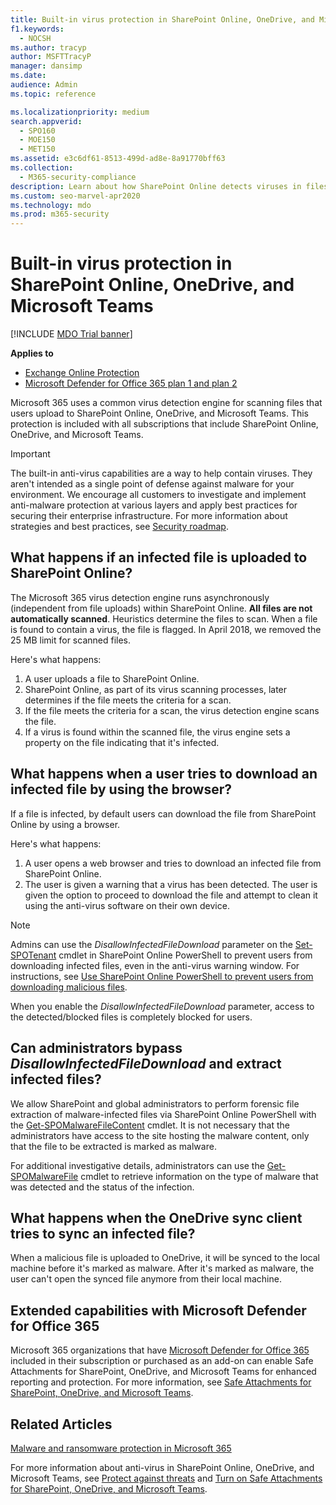 ```yaml
---
title: Built-in virus protection in SharePoint Online, OneDrive, and Microsoft Teams
f1.keywords: 
  - NOCSH
ms.author: tracyp
author: MSFTTracyP
manager: dansimp
ms.date: 
audience: Admin
ms.topic: reference

ms.localizationpriority: medium
search.appverid: 
  - SPO160
  - MOE150
  - MET150
ms.assetid: e3c6df61-8513-499d-ad8e-8a91770bff63
ms.collection: 
  - M365-security-compliance
description: Learn about how SharePoint Online detects viruses in files that users upload and prevents users from downloading or syncing the files.
ms.custom: seo-marvel-apr2020
ms.technology: mdo
ms.prod: m365-security
---
```


# Built-in virus protection in SharePoint Online, OneDrive, and Microsoft Teams

[!INCLUDE [MDO Trial banner](../includes/mdo-trial-banner.md)]

**Applies to**
- [Exchange Online Protection](exchange-online-protection-overview.md)
- [Microsoft Defender for Office 365 plan 1 and plan 2](defender-for-office-365.md)

Microsoft 365 uses a common virus detection engine for scanning files that users upload to SharePoint Online, OneDrive, and Microsoft Teams. This protection is included with all subscriptions that include SharePoint Online, OneDrive, and Microsoft Teams.

> [!IMPORTANT]
> The built-in anti-virus capabilities are a way to help contain viruses. They aren't intended as a single point of defense against malware for your environment. We encourage all customers to investigate and implement anti-malware protection at various layers and apply best practices for securing their enterprise infrastructure. For more information about strategies and best practices, see [Security roadmap](security-roadmap.md).

## What happens if an infected file is uploaded to SharePoint Online?

The Microsoft 365 virus detection engine runs asynchronously (independent from file uploads) within SharePoint Online. **All files are not automatically scanned**. Heuristics determine the files to scan. When a file is found to contain a virus, the file is flagged. In April 2018, we removed the 25 MB limit for scanned files.

Here's what happens:

1. A user uploads a file to SharePoint Online.
2. SharePoint Online, as part of its virus scanning processes, later determines if the file meets the criteria for a scan.
3. If the file meets the criteria for a scan, the virus detection engine scans the file.
4. If a virus is found within the scanned file, the virus engine sets a property on the file indicating that it's infected.

## What happens when a user tries to download an infected file by using the browser?

If a file is infected, by default users can download the file from SharePoint Online by using a browser.

Here's what happens:

1. A user opens a web browser and tries to download an infected file from SharePoint Online.
2. The user is given a warning that a virus has been detected. The user is given the option to proceed to download the file and attempt to clean it using the anti-virus software on their own device.

> [!NOTE]
> Admins can use the *DisallowInfectedFileDownload* parameter on the [Set-SPOTenant](/powershell/module/sharepoint-online/Set-SPOTenant) cmdlet in SharePoint Online PowerShell to prevent users from downloading infected files, even in the anti-virus warning window. For instructions, see [Use SharePoint Online PowerShell to prevent users from downloading malicious files](turn-on-mdo-for-spo-odb-and-teams.md#step-2-recommended-use-sharepoint-online-powershell-to-prevent-users-from-downloading-malicious-files).
>
> When you enable the *DisallowInfectedFileDownload* parameter, access to the detected/blocked files is completely blocked for users.

## Can administrators bypass *DisallowInfectedFileDownload* and extract infected files?

We allow SharePoint and global administrators to perform forensic file extraction of malware-infected files via SharePoint Online PowerShell with the [Get-SPOMalwareFileContent](/powershell/module/sharepoint-online/get-spomalwarefilecontent) cmdlet. It is not necessary that the administrators have access to the site hosting the malware content, only that the file to be extracted is marked as malware. 

For additional investigative details, administrators can use the [Get-SPOMalwareFile](/powershell/module/sharepoint-online/get-spomalwarefile) cmdlet to retrieve information on the type of malware that was detected and the status of the infection. 

## What happens when the OneDrive sync client tries to sync an infected file?

When a malicious file is uploaded to OneDrive, it will be synced to the local machine before it's marked as malware. After it's marked as malware, the user can't open the synced file anymore from their local machine.

## Extended capabilities with Microsoft Defender for Office 365

Microsoft 365 organizations that have [Microsoft Defender for Office 365](defender-for-office-365.md) included in their subscription or purchased as an add-on can enable Safe Attachments for SharePoint, OneDrive, and Microsoft Teams for enhanced reporting and protection. For more information, see [Safe Attachments for SharePoint, OneDrive, and Microsoft Teams](mdo-for-spo-odb-and-teams.md).

## Related Articles

[Malware and ransomware protection in Microsoft 365](/compliance/assurance/assurance-malware-and-ransomware-protection)

For more information about anti-virus in SharePoint Online, OneDrive, and Microsoft Teams, see [Protect against threats](protect-against-threats.md) and [Turn on Safe Attachments for SharePoint, OneDrive, and Microsoft Teams](turn-on-mdo-for-spo-odb-and-teams.md).
